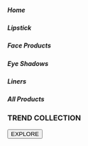 <!DOCTYPE html>
<html lang="en">
<head>
    <meta charset="UTF-8">
    <meta name="viewport" content="width=device-width, initial-scale=1.0">
    <title>Document</title>
    <link rel="stylesheet" href="style3.CSS">
    <link href="https://cdn.jsdelivr.net/npm/remixicon@2.5.0/fonts/remixicon.css" rel="stylesheet">

</head>
<body>
    <div id="one">
        <h5>Home</h5>
        <h5>Lipstick</h5>
        <h5>Face Products</h5>
        <h5>Eye Shadows</h5>
        <h5>Liners</h5>
        <h5>All Products</h5>
        <i class="ri-search-line"></i>
        <i class="ri-menu-line"></i>
    </div>
    <div id="parent">
    <div id="three">
        <div id="overlay">
            <div id="content">
                <h3>TREND COLLECTION</h3>
                <button>EXPLORE</button>
            </div>
        </div>
    </div>
    </div>
    
</body>
</html>
